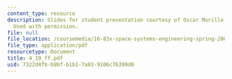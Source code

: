 ```yaml
---
content_type: resource
description: Slides for student presentation courtesy of Oscar Murillo and Leah Soffer.
  Used with permission.
file: null
file_location: /coursemedia/16-83x-space-systems-engineering-spring-2002-spring-2003/7322d4fbb9bfb1b17a039106c7b399d0_4_19_ff.pdf
file_type: application/pdf
resourcetype: Document
title: 4_19_ff.pdf
uid: 7322d4fb-b9bf-b1b1-7a03-9106c7b399d0
---
```

